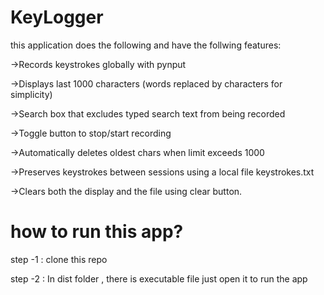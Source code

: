 # KeyLogger

this application does the following and have the follwing features:

->Records keystrokes globally with pynput

->Displays last 1000 characters (words replaced by characters for simplicity)

->Search box that excludes typed search text from being recorded

->Toggle button to stop/start recording

->Automatically deletes oldest chars when limit exceeds 1000

->Preserves keystrokes between sessions using a local file keystrokes.txt

->Clears both the display and the file using clear button.

# how to run this app?

step -1 : clone this repo

step -2 : In dist folder , there is executable file just open it to run the app
